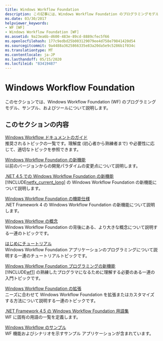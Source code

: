 ```yaml
---
title: Windows Workflow Foundation
description: この記事には、Windows Workflow Foundation のプログラミングモデル、サンプル、およびツールについて説明しているリソースが含まれています。
ms.date: 03/30/2017
helpviewer_keywords:
- WF [WF]
- Windows Workflow Foundation [WF]
ms.assetid: 9a23ea6b-d600-483e-89cd-8889cfec5f66
ms.openlocfilehash: 177c9edbd25b003129079ee4d758e79841420d54
ms.sourcegitcommit: 9a4488a3625866335e83a20da5e9c5286b1f034c
ms.translationtype: MT
ms.contentlocale: ja-JP
ms.lasthandoff: 05/15/2020
ms.locfileid: "83419487"
---
```

# <a name="windows-workflow-foundation"></a>Windows Workflow Foundation
このセクションでは、Windows Workflow Foundation (WF) のプログラミングモデル、サンプル、およびツールについて説明します。  
  
## <a name="in-this-section"></a>このセクションの内容  
 [Windows Workflow ドキュメントのガイド](guide-to-the-documentation.md)  
 推奨されるトピックの一覧です。理解度 (初心者から熟練者まで) や必要性に応じて、適切なトピックを参照できます。  
  
 [Windows Workflow Foundation の新機能](whats-new.md)  
 以前のバージョンからの開発パラダイムの変更点について説明します。  
  
 [.NET 4.5 での Windows Workflow Foundation の新機能](whats-new-in-wf-in-dotnet.md)  
 [!INCLUDE[netfx_current_long](../../../includes/netfx-current-long-md.md)] の Windows Workflow Foundation の新機能について説明します。  
  
 [Windows Workflow Foundation の機能仕様](feature-specifics.md)  
 .NET Framework 4 の Windows Workflow Foundation の新機能について説明します。
  
 [Windows Workflow の概念](conceptual-overview.md)  
 Windows Workflow Foundation の背後にある、より大きな概念について説明する一連のトピックです。  
  
 [はじめにチュートリアル](getting-started-tutorial.md)  
 Windows Workflow Foundation アプリケーションのプログラミングについて説明する一連のチュートリアルトピックです。  
  
 [Windows Workflow Foundation プログラミングの新機能](programming.md)  
 [!INCLUDE[wf1](../../../includes/wf1-md.md)] の熟練したプログラマになるために理解する必要のある一連の入門トピックです。  
  
 [Windows Workflow Foundation の拡張](extend.md)  
 ニーズに合わせて Windows Workflow Foundation を拡張またはカスタマイズする方法について説明する一連のトピックです。  
  
 [.NET Framework 4.5 の Windows Workflow Foundation 用語集](glossary.md)  
 WF に固有の用語の一覧を定義します。  
  
 [Windows Workflow のサンプル](./samples/index.md)  
 WF 機能およびシナリオを示すサンプル アプリケーションが含まれています。

